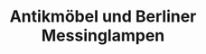 ---
title: "Antikmöbel und Berliner Messinglampen"
url: /jena/antikmoebel-und-berliner-messinglampen/
shop: Möbel
---